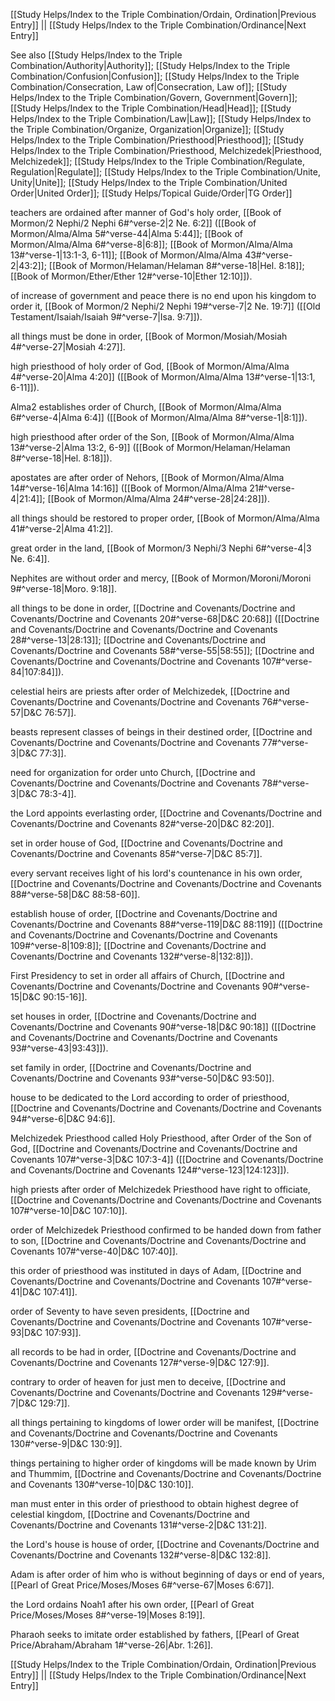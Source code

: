 [[Study Helps/Index to the Triple Combination/Ordain, Ordination|Previous Entry]]  ||  [[Study Helps/Index to the Triple Combination/Ordinance|Next Entry]]

 See also [[Study Helps/Index to the Triple Combination/Authority|Authority]]; [[Study Helps/Index to the Triple Combination/Confusion|Confusion]]; [[Study Helps/Index to the Triple Combination/Consecration, Law of|Consecration, Law of]]; [[Study Helps/Index to the Triple Combination/Govern, Government|Govern]]; [[Study Helps/Index to the Triple Combination/Head|Head]]; [[Study Helps/Index to the Triple Combination/Law|Law]]; [[Study Helps/Index to the Triple Combination/Organize, Organization|Organize]]; [[Study Helps/Index to the Triple Combination/Priesthood|Priesthood]]; [[Study Helps/Index to the Triple Combination/Priesthood, Melchizedek|Priesthood, Melchizedek]]; [[Study Helps/Index to the Triple Combination/Regulate, Regulation|Regulate]]; [[Study Helps/Index to the Triple Combination/Unite, Unity|Unite]]; [[Study Helps/Index to the Triple Combination/United Order|United Order]]; [[Study Helps/Topical Guide/Order|TG Order]]

 teachers are ordained after manner of God's holy order, [[Book of Mormon/2 Nephi/2 Nephi 6#^verse-2|2 Ne. 6:2]] ([[Book of Mormon/Alma/Alma 5#^verse-44|Alma 5:44]]; [[Book of Mormon/Alma/Alma 6#^verse-8|6:8]]; [[Book of Mormon/Alma/Alma 13#^verse-1|13:1-3, 6-11]]; [[Book of Mormon/Alma/Alma 43#^verse-2|43:2]]; [[Book of Mormon/Helaman/Helaman 8#^verse-18|Hel. 8:18]]; [[Book of Mormon/Ether/Ether 12#^verse-10|Ether 12:10]]).

 of increase of government and peace there is no end upon his kingdom to order it, [[Book of Mormon/2 Nephi/2 Nephi 19#^verse-7|2 Ne. 19:7]] ([[Old Testament/Isaiah/Isaiah 9#^verse-7|Isa. 9:7]]).

 all things must be done in order, [[Book of Mormon/Mosiah/Mosiah 4#^verse-27|Mosiah 4:27]].

 high priesthood of holy order of God, [[Book of Mormon/Alma/Alma 4#^verse-20|Alma 4:20]] ([[Book of Mormon/Alma/Alma 13#^verse-1|13:1, 6-11]]).

 Alma2 establishes order of Church, [[Book of Mormon/Alma/Alma 6#^verse-4|Alma 6:4]] ([[Book of Mormon/Alma/Alma 8#^verse-1|8:1]]).

 high priesthood after order of the Son, [[Book of Mormon/Alma/Alma 13#^verse-2|Alma 13:2, 6-9]] ([[Book of Mormon/Helaman/Helaman 8#^verse-18|Hel. 8:18]]).

 apostates are after order of Nehors, [[Book of Mormon/Alma/Alma 14#^verse-16|Alma 14:16]] ([[Book of Mormon/Alma/Alma 21#^verse-4|21:4]]; [[Book of Mormon/Alma/Alma 24#^verse-28|24:28]]).

 all things should be restored to proper order, [[Book of Mormon/Alma/Alma 41#^verse-2|Alma 41:2]].

 great order in the land, [[Book of Mormon/3 Nephi/3 Nephi 6#^verse-4|3 Ne. 6:4]].

 Nephites are without order and mercy, [[Book of Mormon/Moroni/Moroni 9#^verse-18|Moro. 9:18]].

 all things to be done in order, [[Doctrine and Covenants/Doctrine and Covenants/Doctrine and Covenants 20#^verse-68|D&C 20:68]] ([[Doctrine and Covenants/Doctrine and Covenants/Doctrine and Covenants 28#^verse-13|28:13]]; [[Doctrine and Covenants/Doctrine and Covenants/Doctrine and Covenants 58#^verse-55|58:55]]; [[Doctrine and Covenants/Doctrine and Covenants/Doctrine and Covenants 107#^verse-84|107:84]]).

 celestial heirs are priests after order of Melchizedek, [[Doctrine and Covenants/Doctrine and Covenants/Doctrine and Covenants 76#^verse-57|D&C 76:57]].

 beasts represent classes of beings in their destined order, [[Doctrine and Covenants/Doctrine and Covenants/Doctrine and Covenants 77#^verse-3|D&C 77:3]].

 need for organization for order unto Church, [[Doctrine and Covenants/Doctrine and Covenants/Doctrine and Covenants 78#^verse-3|D&C 78:3-4]].

 the Lord appoints everlasting order, [[Doctrine and Covenants/Doctrine and Covenants/Doctrine and Covenants 82#^verse-20|D&C 82:20]].

 set in order house of God, [[Doctrine and Covenants/Doctrine and Covenants/Doctrine and Covenants 85#^verse-7|D&C 85:7]].

 every servant receives light of his lord's countenance in his own order, [[Doctrine and Covenants/Doctrine and Covenants/Doctrine and Covenants 88#^verse-58|D&C 88:58-60]].

 establish house of order, [[Doctrine and Covenants/Doctrine and Covenants/Doctrine and Covenants 88#^verse-119|D&C 88:119]] ([[Doctrine and Covenants/Doctrine and Covenants/Doctrine and Covenants 109#^verse-8|109:8]]; [[Doctrine and Covenants/Doctrine and Covenants/Doctrine and Covenants 132#^verse-8|132:8]]).

 First Presidency to set in order all affairs of Church, [[Doctrine and Covenants/Doctrine and Covenants/Doctrine and Covenants 90#^verse-15|D&C 90:15-16]].

 set houses in order, [[Doctrine and Covenants/Doctrine and Covenants/Doctrine and Covenants 90#^verse-18|D&C 90:18]] ([[Doctrine and Covenants/Doctrine and Covenants/Doctrine and Covenants 93#^verse-43|93:43]]).

 set family in order, [[Doctrine and Covenants/Doctrine and Covenants/Doctrine and Covenants 93#^verse-50|D&C 93:50]].

 house to be dedicated to the Lord according to order of priesthood, [[Doctrine and Covenants/Doctrine and Covenants/Doctrine and Covenants 94#^verse-6|D&C 94:6]].

 Melchizedek Priesthood called Holy Priesthood, after Order of the Son of God, [[Doctrine and Covenants/Doctrine and Covenants/Doctrine and Covenants 107#^verse-3|D&C 107:3-4]] ([[Doctrine and Covenants/Doctrine and Covenants/Doctrine and Covenants 124#^verse-123|124:123]]).

 high priests after order of Melchizedek Priesthood have right to officiate, [[Doctrine and Covenants/Doctrine and Covenants/Doctrine and Covenants 107#^verse-10|D&C 107:10]].

 order of Melchizedek Priesthood confirmed to be handed down from father to son, [[Doctrine and Covenants/Doctrine and Covenants/Doctrine and Covenants 107#^verse-40|D&C 107:40]].

 this order of priesthood was instituted in days of Adam, [[Doctrine and Covenants/Doctrine and Covenants/Doctrine and Covenants 107#^verse-41|D&C 107:41]].

 order of Seventy to have seven presidents, [[Doctrine and Covenants/Doctrine and Covenants/Doctrine and Covenants 107#^verse-93|D&C 107:93]].

 all records to be had in order, [[Doctrine and Covenants/Doctrine and Covenants/Doctrine and Covenants 127#^verse-9|D&C 127:9]].

 contrary to order of heaven for just men to deceive, [[Doctrine and Covenants/Doctrine and Covenants/Doctrine and Covenants 129#^verse-7|D&C 129:7]].

 all things pertaining to kingdoms of lower order will be manifest, [[Doctrine and Covenants/Doctrine and Covenants/Doctrine and Covenants 130#^verse-9|D&C 130:9]].

 things pertaining to higher order of kingdoms will be made known by Urim and Thummim, [[Doctrine and Covenants/Doctrine and Covenants/Doctrine and Covenants 130#^verse-10|D&C 130:10]].

 man must enter in this order of priesthood to obtain highest degree of celestial kingdom, [[Doctrine and Covenants/Doctrine and Covenants/Doctrine and Covenants 131#^verse-2|D&C 131:2]].

 the Lord's house is house of order, [[Doctrine and Covenants/Doctrine and Covenants/Doctrine and Covenants 132#^verse-8|D&C 132:8]].

 Adam is after order of him who is without beginning of days or end of years, [[Pearl of Great Price/Moses/Moses 6#^verse-67|Moses 6:67]].

 the Lord ordains Noah1 after his own order, [[Pearl of Great Price/Moses/Moses 8#^verse-19|Moses 8:19]].

 Pharaoh seeks to imitate order established by fathers, [[Pearl of Great Price/Abraham/Abraham 1#^verse-26|Abr. 1:26]].

[[Study Helps/Index to the Triple Combination/Ordain, Ordination|Previous Entry]]  ||  [[Study Helps/Index to the Triple Combination/Ordinance|Next Entry]]